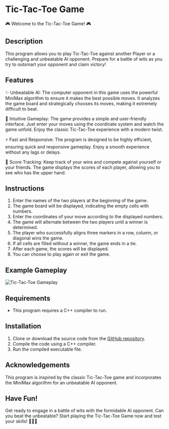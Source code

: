 # Tic-Tac-Toe Game

🎮 Welcome to the Tic-Tac-Toe Game! 🎮

## Description

This program allows you to play Tic-Tac-Toe against another Player or a challenging and unbeatable AI opponent. Prepare for a battle of wits as you try to outsmart your opponent and claim victory!

## Features

✨ Unbeatable AI: The computer opponent in this game uses the powerful MiniMax algorithm to ensure it makes the best possible moves. It analyzes the game board and strategically chooses its moves, making it extremely difficult to beat.

🎯 Intuitive Gameplay: The game provides a simple and user-friendly interface. Just enter your moves using the coordinate system and watch the game unfold. Enjoy the classic Tic-Tac-Toe experience with a modern twist.

⚡️ Fast and Responsive: The program is designed to be highly efficient, ensuring quick and responsive gameplay. Enjoy a smooth experience without any lags or delays.

🌟 Score Tracking: Keep track of your wins and compete against yourself or your friends. The game displays the scores of each player, allowing you to see who has the upper hand.

## Instructions

1. Enter the names of the two players at the beginning of the game.
2. The game board will be displayed, indicating the empty cells with numbers.
3. Enter the coordinates of your move according to the displayed numbers.
4. The game will alternate between the two players until a winner is determined.
5. The player who successfully aligns three markers in a row, column, or diagonal wins the game.
6. If all cells are filled without a winner, the game ends in a tie.
7. After each game, the scores will be displayed.
8. You can choose to play again or exit the game.

## Example Gameplay

![Tic-Tac-Toe Gameplay](https://example.com/gameplay.gif)

## Requirements

- This program requires a C++ compiler to run.

## Installation

1. Clone or download the source code from the [GitHub repository](https://github.com/your/repository).
2. Compile the code using a C++ compiler.
3. Run the compiled executable file.

## Acknowledgements

This program is inspired by the classic Tic-Tac-Toe game and incorporates the MiniMax algorithm for an unbeatable AI opponent.


## Have Fun!

Get ready to engage in a battle of wits with the formidable AI opponent. Can you beat the unbeatable? Start playing the Tic-Tac-Toe Game now and test your skills! 🤖💥🎉 
